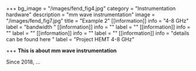 +++
bg_image = "/images/fend_fig4.jpg"
category = "Instrumentation hardware"
description = "mm wave instrumentation"
image = "/images/fend_fig7.jpg"
title = "Example 2"
[[information]]
info = "4-8 GHz"
label = "bandwidth "
[[information]]
info = ""
label = ""
[[information]]
info = ""
label = ""
[[information]]
info = ""
label = ""
[[information]]
info = "details can be found here "
label = "Project HEMT 4-8 GHz"

+++
**This is about mm wave instrumentation**

Since 2018, ...